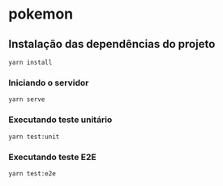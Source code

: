 # pokemon

## Instalação das dependências do projeto
```
yarn install
```

### Iniciando o servidor
```
yarn serve
```
### Executando teste unitário
```
yarn test:unit
```

### Executando teste E2E
```
yarn test:e2e
```
